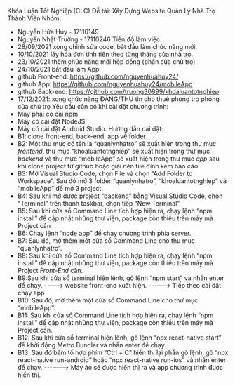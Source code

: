 Khóa Luận Tốt Nghiệp (CLC)
Đề tài: Xây Dựng Website Quản Lý Nhà Trọ
Thành Viên Nhóm:
+ Nguyễn Hứa Huy - 17110149
+ Nguyễn Nhật Trường - 17110246
Tiến độ làm việc:
+ 28/09/2021 xong chỉnh sửa code, bắt đầu làm chức năng mới.
+ 10/10/2021 lấy hóa đơn tính tiền theo từng tháng của nhà trọ.
+ 23/10/2021 thêm chức năng mới hộp đồng (phần của chủ trọ).
+ 24/10/2021 bắt đầu làm App.
+ github Front-end: https://github.com/nguyenhuahuy24/
+ github App: https://github.com/nguyenhuahuy24/mobileApp
+ github Back-end: https://github.com/truong30999/khoaluantotnghiep
+ 17/12/2021: xong chức năng ĐĂNG/THU tin cho thuê phòng trọ phóng của chủ trọ
Yêu cầu cần có khi cài đặt chương trình:
+ Máy phải có cài npm
+ Máy có cài đặt NodeJS.
+ Máy có cài đặt Android Studio.
Hướng dẫn cài dặt:
+ B1: clone front-end, back-end, app về folder
+ B2: Một thư mục có tên là “quanlynhatro” sẽ xuất hiện trong thư mục _frontend_, thư mục “khoaluantotnghiep” sẽ xuất hiện trong thư mục _backend_ và thư mực “mobileApp” sẽ xuất hiện trong thư mục _app_ sau khi clone project từ github hoặc giải nén file đính kèm báo cáo.
+ B3: Mở Visual Studio Code, chọn File và chọn “Add Folder to Workspace”. Sau đó mở 3 folder “quanlynhatro”, “khoaluantotnghiep” và “mobileApp” để mở 3 project.
+ B4: Sau khi mở được project “backend” bằng Visual Studio Code, chọn “Terminal” trên thanh taskbar, chọn tiếp “New Terminal” 
+ B5: Sau khi cửa sổ Command Line tích hợp hiện ra, chạy lệnh “npm install” để cập nhật những thư viện, package còn thiếu trên máy mà Project cần
+ B6: Chạy lệnh “node app” để chạy chương trình phía server.
+ B7: Sau đó, mở thêm một cửa sổ Command Line cho thư mục “quanlynhatro”.
+ B8: Sau khi cửa sổ Command Line tích hợp hiện ra, chạy lệnh “npm install” để cập nhật những thư viện, package còn thiếu trên máy mà Project _Front-End_ cần.
+ B9:Sau khi cửa sổ terminal hiện lênh, gõ lệnh “npm start” và nhấn enter để chạy.
----> website front-end xuất hiện.
-----> TIếp theo cài đặt chạy app
+ B10: Sau đó, mở thêm một cửa sổ Command Line cho thư mục “mobileApp”.
+ B11: Sau khi cửa sổ Command Line tích hợp hiện ra, chạy lệnh “npm install” để cập nhật những thư viện, package còn thiếu trên máy mà Project cần.
+ B12: Sau khi cửa sổ terminal hiện lênh, gõ lệnh “npx react-native start” để khởi động Metro Bundler và nhấn enter để chạy.
+ B13: Sau đó bấm tổ hợp phím “Ctrl + C” hiển thị lại phần gõ lệnh, gõ “npx react-native run-android” hoặc “npx react-native run-ios” và nhấn enter để chạy.
------> Máy ảo sẽ được hiển thị ra và app chương trình được hiển thị.
